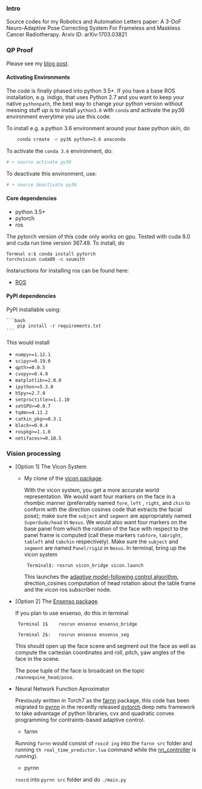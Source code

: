 ### Intro

Source codes for my Robotics and Automation Letters paper: A 3-DoF Neuro-Adaptive Pose Correcting System For Frameless and Maskless Cancer Radiotherapy.  Arxiv ID: arXiv:1703.03821

### QP Proof

Please see my [blog post](http://lakehanne.github.io/QP-Layer-MRAS).

#### Activating Environments 

The code is finally phased into python 3.5+. If you have a base ROS installation, e.g. indigo, that uses
 Python 2.7 and you want to keep your native `pythonpath`, the best way to change your python version 
 without messing stuff up is to install `python3.6` with `conda` and activate the py36 environment
 everytime you use this code.

To install e.g. a python 3.6 environment around your base python skin, do

```bash
	conda create -n py36 python=3.6 anaconda
```

To activate the `conda 3.6`  environment, do:

```bash
# > source activate py36
```

To deactivate this environment, use:

```bash
# > source deactivate py36
```
#### Core dependencies
- python 3.5+
- pytorch
- ros
	
The pytorch version of this code only works on gpu. Tested with cuda 8.0 and cuda run time version 367.49. 
To install, do		
	<pre class="terminal"><code>Termnal x:$ conda install pytorch torchvision cuda80 -c soumith </code></pre>

Instaructions for installing ros can be found here:	
- [ROS](http://wiki.ros.org/indigo/Installation/Ubuntu)

#### PyPI dependencies 

PyPI installable using:

	```bash
		pip install -r requirements.txt
	```

This would install 

- `numpy>=1.12.1`
- `scipy>=0.19.0`
- `qpth>=0.0.5`
- `cvxpy>=0.4.9`
- `matplotlib>=2.0.0`
- `ipython>=5.3.0`
- `h5py>=2.7.0`
- `setproctitle>=1.1.10`
- `setGPU>=0.0.7`
- `tqdm>=4.11.2`
- `catkin_pkg>=0.3.1`
- `block>=0.0.4`
- `rospkg>=1.1.0`
- `netifaces>=0.10.5`


### Vision processing

- [Option 1] The Vicon System
	- My clone of the [vicon package](https://github.com/lakehanne/superchicko/tree/indigo-devel/vicon).

		With the vicon system, you get a more accurate world representation. We would want four markers on the face in a rhombic manner (preferrably named `fore`, `left` , `right`, and `chin` to conform with the direction cosines code that extracts the facial pose); make sure the `subject` and `segment` are appropriately named `Superdude/head` in `Nexus`. We would also want four markers on the base panel from which the rotation of the face with respect to the panel frame is computed (call these markers `tabfore`, `tabright`, `tableft` and `tabchin` respectively). Make sure the `subject` and `segment` are named `Panel/rigid` in `Nexus`. In terminal, bring up the vicon system
		
		<pre class="terminal"><code> Terminal$:	rosrun vicon_bridge vicon.launch</pre></code>

		This launches the [adaptive model-following control algorithm](/nn_controller), drection_cosines computation of head rotation about the table frame and the vicon ros subscriber node.
		
- [Option 2] The [Ensenso package](https://github.com/lakehanne/ensenso).

	If you plan to use ensenso, do this in terminal

	<pre class="terminal"><code> Terminal 1$	rosrun ensenso ensenso_bridge </pre></code>
	<pre class="terminal"><code> Terminal 2$:	rosrun ensenso ensenso_seg </pre></code>
	
	This should open up the face scene and segment out the face as well as compute the cartesian coordinates and roll, pitch, yaw angles of the face in the scene.

	The pose tuple of the face is broadcast on the topic `/mannequine_head/pose`.

- 	Neural Network Function Aproximator

	Previously written in Torch7 as the [farnn](/farnn) package, this code has been migrated to [pyrnn](/pyrnn) in the recently released [pytorch](pytorch) deep nets framework to take advantage of python libraries, cvx and quadratic convex programming for contraints-based adaptive control.

	- farnn

	Running `farnn` would consist of `roscd ing` into the `farnn src` folder and running `th real_time_predictor.lua` command while the [nn_controller](/nn_controller) is running).

	- pyrnn

	`roscd` into `pyrnn src` folder and do `./main.py`


